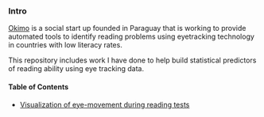 ### Intro

[Okimo](http://www.okimo.co/) is a social start up founded in Paraguay that is working to provide automated tools to identify reading problems using eyetracking technology in countries with low literacy rates.



This repository includes work I have done to help build statistical predictors of reading ability using eye tracking data.



#### Table of Contents



* [Visualization of eye-movement during reading tests](</Visualize Fixations \(Display\).ipynb>)

  

  

  



